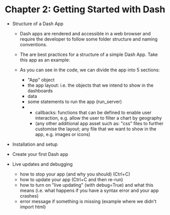 # Chapter 2: Getting Started with Dash

- Structure of a Dash App
  - Dash apps are rendered and accessible in a web browser and require the developer to follow some folder structure and naming conventions.
  - The are best practices for a structure of a simple Dash App. Take this app as an example:


  - As you can see in the code, we can divide the app into 5 sections:
      -  "App" object
      -  the app layout: i.e. the objects that we intend to show in the dashboards
      -  data
      -  some statements to run the app (run_server)
    -  
      -  callbacks: functions that can be defined to enable user interaction, e.g. allow the user to filter a chart by geography
      -  (any other additional app asset such as: "css" files to further customise the layout; any file that we want to show in the app, e.g. images or icons)

- Installation and setup
- Create your first Dash app
- Live updates and debugging
  - how to stop your app (and why you should) (Ctrl+C)
  - how to update your app (Ctrl+C and then re-run)
  - how to turn on "live updating" (with debug=True) and what this means (i.e. what happens if you have a syntax error and your app crashes)
  - error message if something is missing (example where we didn't import html)

